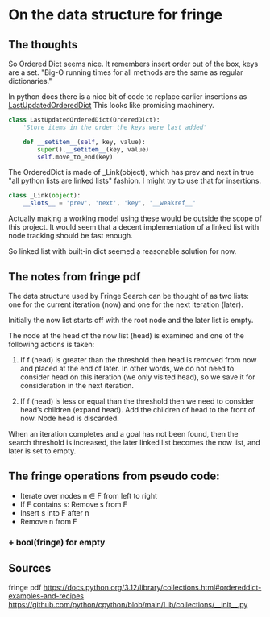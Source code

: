 # On the data structure for fringe

## The thoughts
So Ordered Dict seems nice. It remembers insert order out of the box, keys are a set. 
"Big-O running times for all methods are the same as regular dictionaries."

In python docs there is a nice bit of code to replace earlier insertions as 
[LastUpdatedOrderedDict](https://docs.python.org/3.12/library/collections.html#ordereddict-examples-and-recipes)
This looks like promising machinery.

```python
class LastUpdatedOrderedDict(OrderedDict):
    'Store items in the order the keys were last added'

    def __setitem__(self, key, value):
        super().__setitem__(key, value)
        self.move_to_end(key)
```

The OrderedDict is made of _Link(object), which has prev and next in true "all python lists are linked lists" fashion.
I might try to use that for insertions.
```python
class _Link(object):
    __slots__ = 'prev', 'next', 'key', '__weakref__'
```
Actually making a working model using these would be outside the scope of this project. It would seem
that a decent implementation of a linked list with node tracking should be fast enough.

So linked list with built-in dict seemed a reasonable solution for now.

## The notes from fringe pdf

The data structure used by Fringe Search can be
thought of as two lists: one for the current iteration (now)
and one for the next iteration (later).

Initially the now list
starts off with the root node and the later list is empty.

The node at the
head of the now list (head) is examined and one of the following 
actions is taken:

1. If f (head) is greater than the threshold then head is
removed from now and placed at the end of later.
In other words, we do not need to consider head on
this iteration (we only visited head), so we save it for
consideration in the next iteration.

2. If f (head) is less or equal than the threshold then we
need to consider head’s children (expand head). Add
the children of head to the front of now. Node head
is discarded.

When an iteration completes and a goal has not been found,
then the search threshold is increased, the later linked list
becomes the now list, and later is set to empty.


## The fringe operations from pseudo code:
- Iterate over nodes n ∈ F from left to right
- If F contains s: Remove s from F
- Insert s into F after n
- Remove n from F

### + bool(fringe) for empty

## Sources
fringe pdf
https://docs.python.org/3.12/library/collections.html#ordereddict-examples-and-recipes
https://github.com/python/cpython/blob/main/Lib/collections/__init__.py